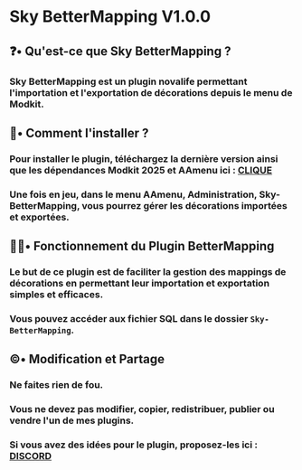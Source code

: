 # Sky BetterMapping V1.0.0
## ❓• Qu'est-ce que Sky BetterMapping ?
### Sky BetterMapping est un plugin novalife permettant l'importation et l'exportation de décorations depuis le menu de Modkit.

## 📁• Comment l'installer ?
### Pour installer le plugin, téléchargez la dernière version ainsi que les dépendances Modkit 2025 et AAmenu ici : [CLIQUE](https://github.com/SkyAndCraft/Sky-BetterMapping/releases)
### Une fois en jeu, dans le menu AAmenu, Administration, Sky-BetterMapping, vous pourrez gérer les décorations importées et exportées.

## 👨‍💼• Fonctionnement du Plugin BetterMapping
### Le but de ce plugin est de faciliter la gestion des mappings de décorations en permettant leur importation et exportation simples et efficaces.
### Vous pouvez accéder aux fichier SQL dans le dossier ```Sky-BetterMapping```.

## ©️• Modification et Partage
### Ne faites rien de fou.
### Vous ne devez pas modifier, copier, redistribuer, publier ou vendre l'un de mes plugins.
### Si vous avez des idées pour le plugin, proposez-les ici : [DISCORD](https://discord.gg/9NNqa3HwKx)
